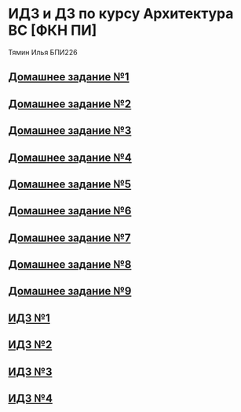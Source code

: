 # ИДЗ и ДЗ по курсу Архитектура ВС [ФКН ПИ]
Тямин Илья БПИ226

## [Домашнее задание №1](HW-1/)
## [Домашнее задание №2](HW-2/)
## [Домашнее задание №3](HW-3/)
## [Домашнее задание №4](HW-4/)
## [Домашнее задание №5](HW-5/)
## [Домашнее задание №6](HW-6/)
## [Домашнее задание №7](HW-7/)
## [Домашнее задание №8](HW-8/)
## [Домашнее задание №9](HW-9/)
## [ИДЗ №1](IHW-1/)
## [ИДЗ №2](IHW-2/)
## [ИДЗ №3](IHW-3/)
## [ИДЗ №4](IHW-4/)